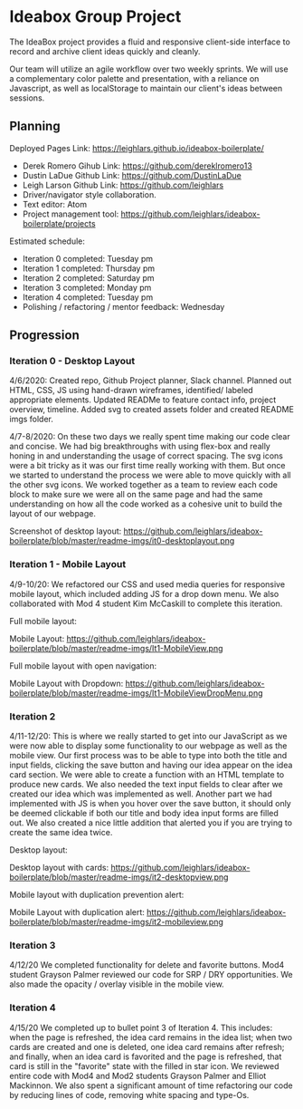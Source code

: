 # Ideabox Group Project

The IdeaBox project provides a fluid and responsive client-side interface to record and archive client ideas quickly and cleanly.

Our team will utilize an agile workflow over two weekly sprints. We will use a complementary color palette and presentation, with a reliance on Javascript, as well as localStorage to maintain our client's ideas between sessions.

## Planning

Deployed Pages Link: https://leighlars.github.io/ideabox-boilerplate/

* Derek Romero Gihub Link: https://github.com/dereklromero13
* Dustin LaDue Github Link: https://github.com/DustinLaDue
* Leigh Larson Github Link: https://github.com/leighlars
* Driver/navigator style collaboration.
* Text editor: Atom
* Project management tool: https://github.com/leighlars/ideabox-boilerplate/projects

Estimated schedule:
* Iteration 0 completed: Tuesday pm
* Iteration 1 completed: Thursday pm
* Iteration 2 completed: Saturday pm
* Iteration 3 completed: Monday pm
* Iteration 4 completed: Tuesday pm
* Polishing / refactoring / mentor feedback: Wednesday


## Progression

### Iteration 0 - Desktop Layout
4/6/2020: Created repo, Github Project planner, Slack channel. Planned out HTML, CSS, JS using hand-drawn wireframes, identified/ labeled appropriate elements. Updated READMe to feature contact info, project overview, timeline. Added svg to created assets folder and created README imgs folder.

4/7-8/2020: On these two days we really spent time making our code clear and concise. We had big breakthroughs with using flex-box and really honing in and understanding the usage of correct spacing. The svg icons were a bit tricky as it was our first time really working with them. But once we started to understand the process we were able to move quickly with all the other svg icons. We worked together as a team to review each code block to make sure we were all on the same page and had the same understanding on how all the code worked as a cohesive unit to build the layout of our webpage.


Screenshot of desktop layout: https://github.com/leighlars/ideabox-boilerplate/blob/master/readme-imgs/it0-desktoplayout.png

### Iteration 1 - Mobile Layout
4/9-10/20: We refactored our CSS and used media queries for responsive mobile layout, which included adding JS for a drop down menu.  We also collaborated with Mod 4 student Kim McCaskill to complete this iteration.   

Full mobile layout:

Mobile Layout: https://github.com/leighlars/ideabox-boilerplate/blob/master/readme-imgs/It1-MobileView.png

Full mobile layout with open navigation:

Mobile Layout with Dropdown: https://github.com/leighlars/ideabox-boilerplate/blob/master/readme-imgs/It1-MobileViewDropMenu.png

### Iteration 2

4/11-12/20: This is where we really started to get into our JavaScript as we were now able to display some functionality to our webpage as well as the mobile view. Our first process was to be able to type into both the title and input fields, clicking the save button and having our idea appear on the idea card section. We were able to create a function with an HTML template to produce new cards. We also needed the text input fields to clear after we created our idea which was implemented as well. Another part we had implemented with JS is when you hover over the save button, it should only be deemed clickable if both our title and body idea input forms are filled out. We also created a nice little addition that alerted you if you are trying to create the same idea twice.

Desktop layout:

Desktop layout with cards: https://github.com/leighlars/ideabox-boilerplate/blob/master/readme-imgs/it2-desktopview.png

Mobile layout with duplication prevention alert:

Mobile Layout with duplication alert: https://github.com/leighlars/ideabox-boilerplate/blob/master/readme-imgs/it2-mobileview.png


### Iteration 3

4/12/20  We completed functionality for delete and favorite buttons.  Mod4 student Grayson Palmer reviewed our code for SRP / DRY opportunities.  We also made the opacity / overlay visible in the mobile view.

### Iteration 4

4/15/20 We completed up to bullet point 3 of Iteration 4.  This includes: when the page is refreshed, the idea card remains in the idea list; when two cards are created and one is deleted, one idea card remains after refresh; and finally, when an idea card is favorited and the page is refreshed, that card is still in the "favorite" state with the filled in star icon.  We reviewed entire code with Mod4 and Mod2 students Grayson Palmer and Elliot Mackinnon.  We also spent a significant amount of time refactoring our code by reducing lines of code, removing white spacing and type-Os.   
